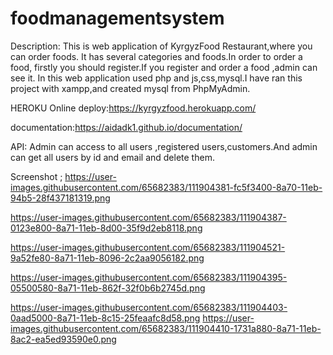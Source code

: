 # foodmanagementsystem

Description: This is web application of KyrgyzFood Restaurant,where you can order foods. It has several categories and foods.In order to order a food, firstly you should register.If you register and order a food ,admin can see it. In this web application used php and js,css,mysql.I have ran this project with xampp,and created mysql from PhpMyAdmin.

HEROKU Online deploy:https://kyrgyzfood.herokuapp.com/

documentation:https://aidadk1.github.io/documentation/

API: Admin can access to all users ,registered users,customers.And admin can get all users by id and email and delete them.

Screenshot ;
https://user-images.githubusercontent.com/65682383/111904381-fc5f3400-8a70-11eb-94b5-28f437181319.png

https://user-images.githubusercontent.com/65682383/111904387-0123e800-8a71-11eb-8d00-35f9d2eb8118.png

https://user-images.githubusercontent.com/65682383/111904521-9a52fe80-8a71-11eb-8096-2c2aa9056182.png

https://user-images.githubusercontent.com/65682383/111904395-05500580-8a71-11eb-862f-32f0b6b2745d.png

https://user-images.githubusercontent.com/65682383/111904403-0aad5000-8a71-11eb-8c15-25feaafc8d58.png
https://user-images.githubusercontent.com/65682383/111904410-1731a880-8a71-11eb-8ac2-ea5ed93590e0.png

